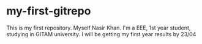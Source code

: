 # my-first-gitrepo
This is my first repository.
Myself Nasir Khan.
I'm a EEE, 1st year student, studying in GITAM university.
I will be getting my first year results by 23/04
